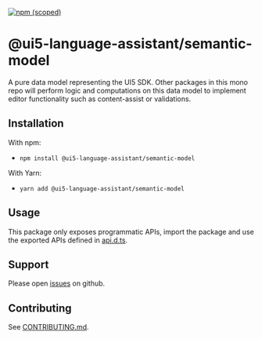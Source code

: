 [![npm (scoped)](https://img.shields.io/npm/v/@ui5-language-assistant/semantic-model.svg)](https://www.npmjs.com/package/@ui5-language-assistant/semantic-model)

# @ui5-language-assistant/semantic-model

A pure data model representing the UI5 SDK. Other packages in this mono repo
will perform logic and computations on this data model to implement editor functionality
such as content-assist or validations.

## Installation

With npm:

- `npm install @ui5-language-assistant/semantic-model`

With Yarn:

- `yarn add @ui5-language-assistant/semantic-model`

## Usage

This package only exposes programmatic APIs, import the package and use the exported APIs
defined in [api.d.ts](./api.d.ts).

## Support

Please open [issues](https://github.com/SAP/ui5-language-assistant/issues) on github.

## Contributing

See [CONTRIBUTING.md](./CONTRIBUTING.md).
